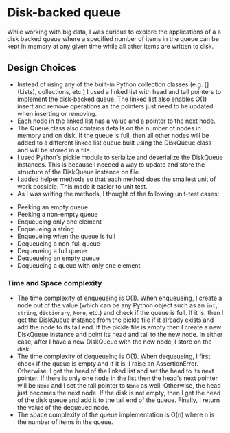# Disk-backed queue

While working with big data, I was curious to explore the applications of a a disk backed queue where a specified number of items in the queue can be kept in memory at any given time while all other items are written to disk.

## Design Choices
* Instead of using any of the built-in Python collection classes (e.g. [] (Lists), collections, etc.) I used a linked list with head and tail pointers to implement the disk-backed queue. The linked list also enables O(1) insert and remove operations as the pointers just need to be updated when inserting or removing.
* Each node in the linked list has a value and a pointer to the next node.
* The Queue class also contains details on the number of nodes in memory and on disk. If the queue is full, then all other nodes will be added to a different linked list queue built using the DiskQueue class and will be stored in a file.
* I used Python's pickle module to serialize and deserialize the DiskQueue instances. This is because I needed a way to update and store the structure of the DiskQueue instance on file.
* I added helper methods so that each method does the smallest unit of work possible. This made it easier to unit test.
* As I was writing the methods, I thought of the following unit-test cases:
 - Peeking an empty queue
 - Peeking a non-empty queue
 - Enqueueing only one element
 - Enqueueing a string
 - Enqueueing when the queue is full
 - Dequeueing a non-full queue
 - Dequeueing a full queue
 - Dequeueing an empty queue
 - Dequeueing a queue with only one element

### Time and Space complexity
* The time complexity of enqueueing is O(1). When enqueueing, I create a node out of the value (which can be any Python object such as an `int`, `string`, `dictionary`, `None`, etc.) and check if the queue is full. If it is, then I get the DiskQueue instance from the pickle file if it already exists and add the node to its tail end. If the pickle file is empty then I create a new DiskQueue instance and point its head and tail to the new node. In either case, after I have a new DiskQueue with the new node, I store on the disk.
* The time complexity of dequeueing is O(1). When dequeueing, I first check if the queue is empty and if it is, I raise an AssertionError. Otherwise, I get the head of the linked list and set the head to its next pointer. If there is only one node in the list then the head's next pointer will be `None` and I set the tail pointer to `None` as well. Otherwise, the head just becomes the next node. If the disk is not empty, then I get the head of the disk queue and add it to the tail end of the queue. Finally, I return the value of the dequeued node.
* The space complexity of the queue implementation is O(n) where n is the number of items in the queue.
